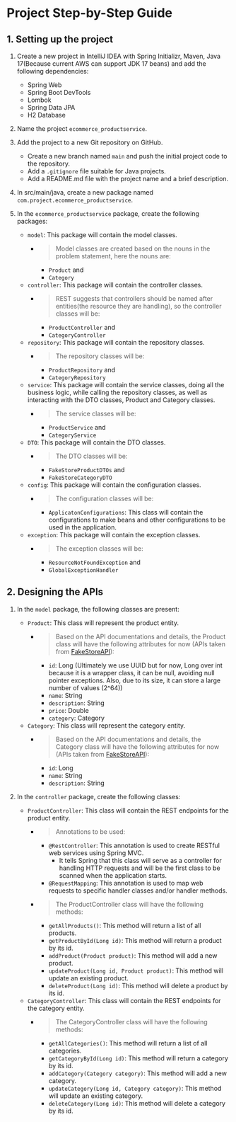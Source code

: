 # Project Step-by-Step Guide

## 1. Setting up the project
1. Create a new project in IntelliJ IDEA with Spring Initializr, Maven, Java 17(Because current AWS can support JDK 17 beans) and add the following dependencies:
    - Spring Web
    - Spring Boot DevTools
    - Lombok
    - Spring Data JPA
    - H2 Database

2. Name the project `ecommerce_productservice`.

3. Add the project to a new Git repository on GitHub.
    - Create a new branch named `main` and push the initial project code to the repository.
    - Add a `.gitignore` file suitable for Java projects.
    - Add a README.md file with the project name and a brief description.

4. In src/main/java, create a new package named `com.project.ecommerce_productservice`.

5. In the `ecommerce_productservice` package, create the following packages:
    - `model`: This package will contain the model classes.
       - > Model classes are created based on the nouns in the problem statement, here the nouns are:
           - `Product` and
           - `Category`
    - `controller`: This package will contain the controller classes.
       - > REST suggests that controllers should be named after entities(the resource they are handling), so the controller classes will be:
         - `ProductController` and 
         - `CategoryController`
    - `repository`: This package will contain the repository classes.
       - > The repository classes will be:
         - `ProductRepository` and
         - `CategoryRepository`
    - `service`: This package will contain the service classes, doing all the business logic, while calling the repository classes, as well as interacting with the DTO classes, Product and Category classes.
       - > The service classes will be:
         - `ProductService` and
         - `CategoryService`
    - `DTO`: This package will contain the DTO classes.
       - > The DTO classes will be:
         - `FakeStoreProductDTOs` and
         - `FakeStoreCategoryDTO`
    - `config`: This package will contain the configuration classes.
       - > The configuration classes will be:
         - `ApplicatonConfigurations`: This class will contain the configurations to make beans and other configurations to be used in the application.
    - `exception`: This package will contain the exception classes.
       - > The exception classes will be:
         - `ResourceNotFoundException` and
         - `GlobalExceptionHandler`

## 2. Designing the APIs

1. In the `model` package, the following classes are present:
    - `Product`: This class will represent the product entity.
      - > Based on the API documentations and details, the Product class will have the following attributes for now (APIs taken from [FakeStoreAPI](https://fakestoreapi.com/docs)):
        - `id`: Long (Ultimately we use UUID but for now, Long over int because it is a wrapper class, it can be null, avoiding null pointer exceptions. Also, due to its size, it can store a large number of values (2^64))
        - `name`: String
        - `description`: String
        - `price`: Double
        - `category`: Category 
    - `Category`: This class will represent the category entity.
      - > Based on the API documentations and details, the Category class will have the following attributes for now (APIs taken from [FakeStoreAPI](https://fakestoreapi.com/docs)):
        - `id`: Long
        - `name`: String
        - `description`: String

2. In the `controller` package, create the following classes:
    - `ProductController`: This class will contain the REST endpoints for the product entity. 
      - > Annotations to be used:
        - `@RestController`: This annotation is used to create RESTful web services using Spring MVC.
          - It tells Spring that this class will serve as a controller for handling HTTP requests and will be the first class to be scanned when the application starts. 
        - `@RequestMapping`: This annotation is used to map web requests to specific handler classes and/or handler methods.
      - > The ProductController class will have the following methods:
        - `getAllProducts()`: This method will return a list of all products.
        - `getProductById(Long id)`: This method will return a product by its id.
        - `addProduct(Product product)`: This method will add a new product.
        - `updateProduct(Long id, Product product)`: This method will update an existing product.
        - `deleteProduct(Long id)`: This method will delete a product by its id.
    - `CategoryController`: This class will contain the REST endpoints for the category entity.
      - > The CategoryController class will have the following methods:
        - `getAllCategories()`: This method will return a list of all categories.
        - `getCategoryById(Long id)`: This method will return a category by its id.
        - `addCategory(Category category)`: This method will add a new category.
        - `updateCategory(Long id, Category category)`: This method will update an existing category.
        - `deleteCategory(Long id)`: This method will delete a category by its id.
